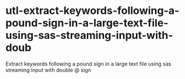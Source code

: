 # utl-extract-keywords-following-a-pound-sign-in-a-large-text-file-using-sas-streaming-input-with-doub
Extract keywords following a pound sign in a large text file using sas streaming input with double @ sign 
